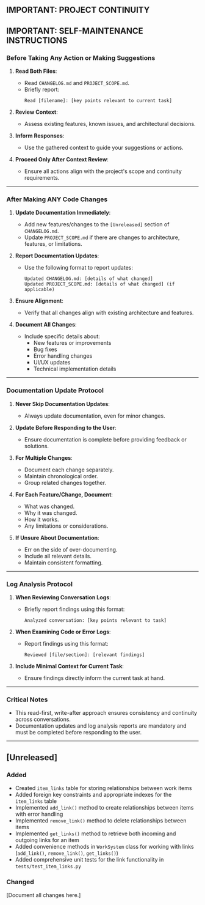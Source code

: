 ## **IMPORTANT: PROJECT CONTINUITY**  


## **IMPORTANT: SELF-MAINTENANCE INSTRUCTIONS**

### **Before Taking Any Action or Making Suggestions**  
1. **Read Both Files**:  
   - Read `CHANGELOG.md` and `PROJECT_SCOPE.md`.  
   - Briefly report:  
     ```
     Read [filename]: [key points relevant to current task]
     ```

2. **Review Context**:  
   - Assess existing features, known issues, and architectural decisions.

3. **Inform Responses**:  
   - Use the gathered context to guide your suggestions or actions.

4. **Proceed Only After Context Review**:  
   - Ensure all actions align with the project's scope and continuity requirements.

---

### **After Making ANY Code Changes**  
1. **Update Documentation Immediately**:  
   - Add new features/changes to the `[Unreleased]` section of `CHANGELOG.md`.  
   - Update `PROJECT_SCOPE.md` if there are changes to architecture, features, or limitations.

2. **Report Documentation Updates**:  
   - Use the following format to report updates:  
     ```
     Updated CHANGELOG.md: [details of what changed]  
     Updated PROJECT_SCOPE.md: [details of what changed] (if applicable)
     ```

3. **Ensure Alignment**:  
   - Verify that all changes align with existing architecture and features.

4. **Document All Changes**:  
   - Include specific details about:
     - New features or improvements
     - Bug fixes
     - Error handling changes
     - UI/UX updates
     - Technical implementation details

---

### **Documentation Update Protocol**
1. **Never Skip Documentation Updates**:  
   - Always update documentation, even for minor changes.

2. **Update Before Responding to the User**:  
   - Ensure documentation is complete before providing feedback or solutions.

3. **For Multiple Changes**:
   - Document each change separately.
   - Maintain chronological order.
   - Group related changes together.

4. **For Each Feature/Change, Document**:
   - What was changed.
   - Why it was changed.
   - How it works.
   - Any limitations or considerations.

5. **If Unsure About Documentation**:
   - Err on the side of over-documenting.
   - Include all relevant details.
   - Maintain consistent formatting.

---

### **Log Analysis Protocol**
1. **When Reviewing Conversation Logs**:
   - Briefly report findings using this format:  
     ```
     Analyzed conversation: [key points relevant to task]
     ```

2. **When Examining Code or Error Logs**:
   - Report findings using this format:  
     ```
     Reviewed [file/section]: [relevant findings]
     ```

3. **Include Minimal Context for Current Task**:
   - Ensure findings directly inform the current task at hand.

---

### **Critical Notes**
- This read-first, write-after approach ensures consistency and continuity across conversations.
- Documentation updates and log analysis reports are mandatory and must be completed before responding to the user.

---

## [Unreleased]

### Added
- Created `item_links` table for storing relationships between work items
- Added foreign key constraints and appropriate indexes for the `item_links` table
- Implemented `add_link()` method to create relationships between items with error handling
- Implemented `remove_link()` method to delete relationships between items
- Implemented `get_links()` method to retrieve both incoming and outgoing links for an item
- Added convenience methods in `WorkSystem` class for working with links (`add_link()`, `remove_link()`, `get_links()`)
- Added comprehensive unit tests for the link functionality in `tests/test_item_links.py`

### Changed
[Document all changes here.]

